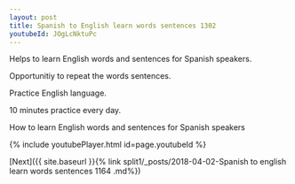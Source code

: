 ```yaml
---
layout: post
title: Spanish to English learn words sentences 1302 
youtubeId: JOgLcNktuPc
---
```

 
 
Helps to learn English words and sentences for Spanish speakers.

Opportunitiy to repeat the words sentences. 

Practice English language. 
 
10 minutes practice every day. 
 
How to learn English words and sentences for Spanish speakers 
 
{% include youtubePlayer.html id=page.youtubeId %}
 
 
[Next]({{ site.baseurl }}{% link  split1/_posts/2018-04-02-Spanish to english learn words sentences 1164 .md%})
 
